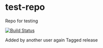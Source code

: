 # test-repo
Repo for testing 

[![Build Status](http://drone.dragonin.me/api/badges/davidheryanto/test-repo/status.svg)](http://drone.dragonin.me/davidheryanto/test-repo)

Added by another user again
Tagged release
